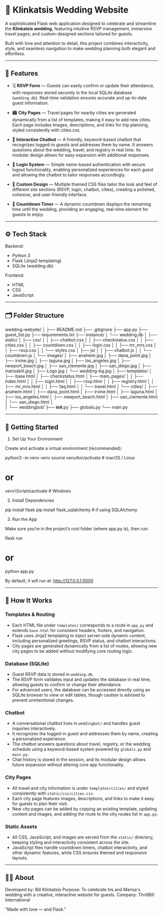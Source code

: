 # 💍 Klinkatsis Wedding Website

A sophisticated Flask web application designed to celebrate and streamline the **Klinkatsis wedding**, featuring intuitive RSVP management, immersive travel pages, and custom-designed sections tailored for guests.  

Built with love and attention to detail, this project combines interactivity, style, and seamless navigation to make wedding planning both elegant and effortless.

---

## 🌟 Features

- 🗓️ **RSVP Form** — Guests can easily confirm or update their attendance, with responses stored securely in the local SQLite database (`wedding.db`). Real-time validation ensures accurate and up-to-date guest information.  

- 🏙️ **City Pages** — Travel pages for nearby cities are generated dynamically from a list of templates, making it easy to add new cities. Each page includes images, descriptions, and links for trip planning, styled consistently with cities.css.

- 💬 **Interactive Chatbot** — A friendly, keyword-based chatbot that recognizes logged-in guests and addresses them by name. It answers questions about the wedding, travel, and registry in real time. Its modular design allows for easy expansion with additional responses.

- 🔐 **Login System** — Simple name-based authentication with secure logout functionality, enabling personalized experiences for each guest and allowing the chatbot to tailor responses accordingly. 

- 💞 **Custom Design** — Multiple themed CSS files tailor the look and feel of different site sections (RSVP, login, chatbot, cities), creating a polished, cohesive, and user-friendly interface.  

- 📅 **Countdown Timer** — A dynamic countdown displays the remaining time until the wedding, providing an engaging, real-time element for guests to enjoy.

---

## ⚙️ Tech Stack

Backend:  
- Python 3  
- Flask (Jinja2 templating)  
- SQLite (wedding.db)  

Frontend:  
- HTML  
- CSS  
- JavaScript  

---

## 🗂️ Folder Structure

wedding-website/
│
├── README.md
├── .gitignore
├── app.py
├── guest_list.py
├── requirements.txt
├── instance/
│   └── wedding.db
│
├── static/
│   ├── css/
│   │   ├── chatbot.css
│   │   ├── checkstatus.css
│   │   ├── cities.css
│   │   ├── countdown.css
│   │   ├── login.css
│   │   ├── mr_mrs.css
│   │   ├── rsvp.css
│   │   └── styles.css
│   ├── js/
│   │   ├── chatbot.js
│   │   └── countdown.js
│   └── images/
│       ├── anaheim.jpg
│       ├── dana_point.jpg
│       ├── irvine.jpg
│       ├── laguna.jpg
│       ├── los_angeles.jpg
│       ├── newport_beach.jpg
│       ├── san_clemente.jpg
│       ├── san_diego.jpg
│       ├── marisabill.jpg
│       ├── Logo.jpg
│       └── wedding-bg.jpg
│
├── templates/
│   ├── base.html
│   ├── checkstatus.html
│   ├── main_pages/
│   │   ├── index.html
│   │   ├── login.html
│   │   ├── rsvp.html
│   │   ├── registry.html
│   │   ├── mr_mrs.html
│   │   ├── faq.html
│   │   └── travel.html
│   └── cities/
│       ├── anaheim.html
│       ├── dana_point.html
│       ├── irvine.html
│       ├── laguna.html
│       ├── los_angeles.html
│       ├── newport_beach.html
│       ├── san_clemente.html
│       └── san_diego.html
│   
│
└── weddingbot/
    ├── __init__.py
    ├── globals.py
    └── main.py


---

## 🚀 Getting Started

1. Set Up Your Environment

Create and activate a virtual environment (recommended):

python3 -m venv venv
source venv/bin/activate  # macOS / Linux
# or
venv\Scripts\activate     # Windows

2. Install Dependencies

pip install flask
pip install flask_sqlalchemy  # if using SQLAlchemy

3. Run the App

Make sure you’re in the project’s root folder (where app.py is), then run:

flask run
# or
python app.py

By default, it will run at:
http://127.0.0.1:5000

---

## 🧩 How It Works

### Templates & Routing
- Each HTML file under `templates/` corresponds to a route in `app.py` and extends `base.html` for consistent headers, footers, and navigation.  
- Flask uses Jinja2 templating to inject server-side dynamic content, including personalized greetings, RSVP status, and chatbot interactions.  
- City pages are generated dynamically from a list of routes, allowing new city pages to be added without modifying core routing logic.

### Database (SQLite)
- Guest RSVP data is stored in `wedding.db`.  
- The RSVP form validates input and updates the database in real time, allowing guests to confirm or change their attendance.  
- For advanced users, the database can be accessed directly using an SQLite browser to view or edit tables, though caution is advised to prevent unintentional changes.

### Chatbot
- A conversational chatbot lives in `weddingbot/` and handles guest inquiries interactively.  
- It recognizes the logged-in guest and addresses them by name, creating a personalized experience.  
- The chatbot answers questions about travel, registry, or the wedding schedule using a keyword-based system powered by `globals.py` and `main.py`.  
- Chat history is stored in the session, and its modular design allows future expansion without altering core app functionality.

### City Pages
- All travel and city information is under `templates/cities/` and styled consistently with `static/css/cities.css`.  
- Each city page features images, descriptions, and links to make it easy for guests to plan their visit.  
- New city pages can be added by copying an existing template, updating content and images, and adding the route to the city routes list in `app.py`.

### Static Assets
- All CSS, JavaScript, and images are served from the `static/` directory, keeping styling and interactivity consistent across the site.  
- JavaScript files handle countdown timers, chatbot interactivity, and other dynamic features, while CSS ensures themed and responsive layouts.

---

## 👰🤵 About

Developed by: Bill Klinkatsis
Purpose: To celebrate his and Marisa's wedding with a creative, interactive website for guests.
Company: ThrillBill International

"Made with love — and Flask."
